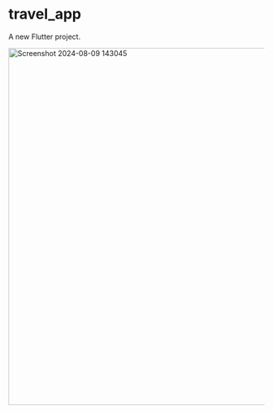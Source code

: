# travel_app

A new Flutter project.


<img width="704" alt="Screenshot 2024-08-09 143045" src="https://github.com/user-attachments/assets/f47c1315-9db9-4545-b8b6-af4e75eee61b">
